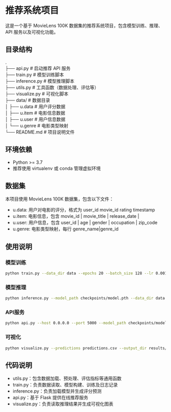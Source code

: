 # 推荐系统项目

这是一个基于 MovieLens 100K 数据集的推荐系统项目，包含模型训练、推理、API 服务以及可视化功能。

## 目录结构
.  
├── api.py            # 启动推荐 API 服务    
├── train.py          # 模型训练脚本   
├── inference.py      # 模型推理脚本   
├── utils.py          # 工具函数（数据处理、评估等）   
├── visualize.py      # 可视化脚本   
├── data/             # 数据目录   
│   ├── u.data        # 用户评分数据    
│   ├── u.item        # 电影信息数据    
│   ├── u.user        # 用户信息数据    
│   └── u.genre       # 电影类型映射    
└── README.md         # 项目说明文件   

## 环境依赖
- Python >= 3.7
- 推荐使用 virtualenv 或 conda 管理虚拟环境

## 数据集
本项目使用 MovieLens 100K 数据集，包含以下文件：
- u.data: 用户对电影的评分，格式为 user_id movie_id rating timestamp
- u.item: 电影信息，包含 movie_id | movie_title | release_date |
- u.user: 用户信息，包含 user_id | age | gender | occupation | zip_code
- u.genre: 电影类型映射，每行 genre_name|genre_id

## 使用说明

### 模型训练
```bash
python train.py --data_dir data --epochs 20 --batch_size 128 --lr 0.001 --output_dir checkpoints
```

### 模型推理
```bash
python inference.py --model_path checkpoints/model.pth --data_dir data --output predictions.csv
```

### API服务
```bash
python api.py --host 0.0.0.0 --port 5000 --model_path checkpoints/model.pth --data_dir data
```

### 可视化
```bash
python visualize.py --predictions predictions.csv --output_dir results/figures
```

## 代码说明
- utils.py：包含数据加载、预处理、评估指标等通用函数
- train.py：负责数据读取、模型构建、训练及日志记录
- inference.py：负责加载模型并生成评分预测
- api.py：基于 Flask 提供在线推荐服务
- visualize.py：负责读取推理结果并生成可视化图表

